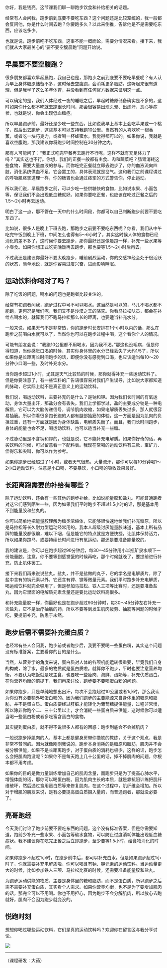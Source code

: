 你好，我是钱亮。这节课我们聊一聊跑步饮食和补给相关的话题。

经常有人会问我，跑步前到底要不要吃东西？这个问题还是比较笼统的，我一般都会反问他，你是什么时间去跑？你要跑多久？以此来倒推，告诉他是不是需要吃东西，应该吃多少。

也就是说，跑步前吃不吃东西，这事不能一概而论，需要分情况来看。接下来，我们就从大家最关心的“要不要空腹晨跑”问题开始说。

## 早晨要不要空腹跑？

很多朋友都喜欢早起晨跑，我自己也是，那跑步之前到底要不要吃早餐呢？有人认为早上身体糖原储备不多，这时候去空腹跑，会消耗更多脂肪。这听起来很有道理，但是我学了这么多年体育，并没看到有任何官方数据来证明这一点。

可以确定的是，我们人体经过一夜的睡眠之后，早起时糖原储备确实是不多的，这时如果你什么都不吃就去跑很长时间，那会很容易出现头晕、出虚汗、恶心等症状，也就是说，你会出现低血糖症。

所以早晨跑步前，最好还是少吃一些东西，比如说我早上基本上会吃苹果或一个桃子，然后出去跑步，这些基本可以支持我跑10公里。当然有的人喜欢吃一根香蕉，或者吃一块巧克力，或者喝一杯蜂蜜水，我觉得都可以的。如果你说，我就是喜欢空腹跑，那我建议你将跑步时间控制在30分钟之内。

那有人可能问了：“我正式吃完早餐再去跑行不行呢，这样不就有充足体力了吗？”其实这也不行。你想，我们的正餐一般都有主食、肉和蔬菜吧？肠胃消耗这些食物，需要大量血液的参与。而你吃完正餐就立即去跑步了，你的血液流向四肢，消化系统供血不足，它会罢工的，具体表现就是岔气。这和我们之前课程讲过的呼吸肌痉挛道理一样，你的肠胃也会通过痉挛的方式警告你，停止运动。

所以我们说，早晨跑步之前，可以少吃一些供糖快的食物，比如说水果、小面包等，保证我们不会出现低血糖就好。如果你要吃正餐，也应该在吃过正餐之后的1.5～2小时再去运动。

明白了这一点，那不管在一天中的什么时间段，你都可以自己判断跑步前要不要吃东西了。

比如说，很多人是晚上下班去跑，那跑步之前要不要吃东西呢？你看，我们从中午吃完午饭到晚上下班，中间怎么也得有5～6小时了，其实这时候人体的食物已经消化的差不多了，这时候你要去跑步，那你最好还是像晨跑一样，补充一些水果等小零食。如果你想正式吃完晚饭再去跑步，那也要等1.5～2小时后再去。

不过我还是建议你最好不要太晚跑步，睡前剧烈运动，你的交感神经会处于很活跃的状态，简单地说，就是你容易过度兴奋，进而影响睡眠。

## 运动饮料你喝对了吗？

除了吃饭的问题，喝水的问题也是跑者比较关注的。

经常有初跑者问我，跑步过程中可不可以喝水。这当然是可以的，马儿不喝水都不能跑，更何况是我们呢，我们又不是沙漠之王的骆驼。你看马拉松队员，都会在补给点喝水的，就算我们不跑马拉松那么长的距离，也要适当补充水分。

一般来说，如果天气不是非常热，你的跑步时长安排在1个小时以内的话，那么在跑步之前喝白水就可以了，当然你也可以在跑步过程中喝，这个看你个人的情况。

可能有朋友会说：“我跑10公里都不用喝水，因为我不渴。”那这也没毛病，但是你得知道，当你感觉口渴的时候，其实你身体里的水分已经丢失了大约1/5了，所以如果你是长距离长时间跑步的话，即便你没有感觉到口渴，也应该适当每10～20分钟小口喝一些，及时补充水分。

当你跑步超过1小时，尤其是天气比较热的时候，那你就得补充一些运动饮料了。但是你要注意了，有一些饮料的广告语很容易对我们产生误导，比如说大家都知道的脉动，它实际上就不是真正意义上的运动饮料。

我们说，喝运动饮料，主要补充的是什么？是钠和钾。因为我们长时间的有氧运动，身体大量出汗，那盐分会有丢失。我们上学都学过，盐的主要成分钠是一种电解质，它可以为大脑传递信号，调节肌肉收缩，如果电解质丢失过多，那人就很容易抽筋。所以你看很多跑长跑的人都有腿部抽筋的体验，这一方面是因为肌肉的负担过重，还有一方面就是因为身体缺盐，电解质失衡了。而且，我们长时间跑步，身体的能量也会不足，喝运动饮料，也可以适当补充一些糖。

不过脉动里是不含钠和钾的，也就是说，它不能补充电解质。如果你好奇的话，再买饮料的时候，可以留意看一下配料表。我现在常喝的运动饮料有三款，宝矿力、佳得乐和尖叫，你可以作为参考。

如果你跑步已经超过了1小时，或者天气很热，大量流汗，那你可以每10分钟喝1～2小口运动饮料，注意是小口喝，不要暴饮，小口喝的吸收效果最好。

## 长距离跑需要的补给有哪些？

除了运动饮料，还会有一些其他的跑步补给，比如说能量胶和盐丸。可能普通跑者对这它们感到陌生一些，因为如果我们平时跑步不超过1.5小时的话，那是基本用不到能量胶和盐丸的。

你可以简单地把能量胶理解为糖类浓缩体，它能够很快速地给我们补充糖原，所以是马拉松等长久耐力型运动经常用的。我本人超级讨厌能量胶味道，基本上所有品牌的能量胶都很齁，难以下咽，但是能它的特点就是方便快捷，让肌体保持活力，所以如果你跑马，或要持续长时间进行有氧运动，那还是要准备能量胶的。

我的建议是，你可以在跑步超过90分钟后，每30～45分钟用小半瓶矿泉水顺下一份能量胶。注意，你不要等到感觉饿的时候再吃，那个时候就晚了，要提前进行补充，防止肌体罢工。

接下来我们再来说说盐丸。盐丸，并不是盐做的丸子，它的学名是电解质片，除了盐中含有的钠元素以外，它还含有钾、镁等微量元素。我们平时跑步补充电解质，喝运动饮料就完全够用了，但是参加马拉松、铁人三项等比赛时，还是要准备盐丸，因为它里面的电解质元素含量还是要比运动饮料高很多。

和补充能量胶一样，你最好也是在跑步超过90分钟时，每30～45分钟左右补充一次盐丸，它不是治疗抽筋的药，所以不要等到发生肌肉疲劳、抽筋等问题的时候才吃，要提前补充，防患于未然。

## 跑步后需不需要补充蛋白质？

也经常有些人会问我，跑步前或者跑步后，我要不要喝一些蛋白粉，其实这个问题没有标准答案，主要看你的目的是什么。

当然，从营养学的角度来说，蛋白质对人体的各项机能运转很重要，毕竟我们自身的构成，除了水，最多的物质就是蛋白质啦。就算你不跑步，平时也要注意营养均衡，不要认为吃饭就是吃主食，也要吃一些瘦肉、海鲜、蛋奶等，补充优质蛋白。在你营养均衡的前提下，我们再来讨论，跑步要不要喝蛋白粉的问题。

如果你跑步，只是单纯地想出出汗，每次不会跑超过10公里或者1小时，那么我认为你没有必要额外喝蛋白粉的。因为我们跑步的主要能源来自身体里的糖原和脂肪，并不是蛋白质。蛋白质要经过肝脏才能转化为葡萄糖提供能量，过程非常慢，所以除非你跑个二、三十公里以上，才会消耗一些蛋白质来供能，这时候你可以适当喝一些蛋白粉或者多吃富含蛋白的食物。

其实提到蛋白质，就不得不说很多人都有的困惑：跑步到底会不会掉肌肉？

一般说跑步掉肌肉的人，基本上都是健身房带你撸铁的教练，关于这个观点，我是非常不赞同的。因为就像刚刚我说的，跑步本身消耗的是糖原和脂肪，肌肉并不会被分解供能，如果不是长距离跑步，对于蛋白质的消耗也极少，这样的话，跑步怎么会把肌肉跑没呢？如果你不是每天跑上几十公里的话，掉不掉肌肉的问题，你根本都不用考虑。

如果你的目的是做力量训练增加自己的肌肉含量，而跑步只是为了提高心肺水平，增强体能的话，那你可以喝蛋白粉。因为肌肉生长的本质，就是靠抗阻训练把肌纤维破坏，然后通过食用蛋白质等来修复肌肉，在这个过程中，肌纤维会增加。所以对于增肌的朋友来说，是有必要提高蛋白质摄入量的，而普通跑者，那就没必要了。

## 亮哥跑经

今天我们讨论了跑步前要不要吃东西的问题，这个没有标准答案，但是你需要知道，跑前少补充一些水果、小面包等碳水食物，可以防止过度消耗体能出现低血糖症状。我不建议你在吃完正餐之后立即跑步，至少要等1.5小时，给食物消化的时间。

如果你跑步不超过1小时，在跑步前中后，都可以补充白水。但是如果跑步超过1小时了，你就需要补充电解质啦，你可以喝含有钠、钾元素的运动饮料。当运动量更大的时候，比如参加铁人三项、马拉松比赛的时候，还需要准备能量胶和盐丸。

为跑步运动供能的物质，主要是身体里的糖和脂肪，而不是蛋白质，所以跑步之后需不需要补充蛋白质，其实看个人需求。如果你营养均衡，也不是为了要增加肌肉的话，那完全可以不用喝。你也不用担心，因为跑步不会分解肌肉，所以放心去跑就好，肌肉不会因为跑步就变没的。

## 悦跑时刻

想想你喝过哪些运动饮料，它们是真的运动饮料吗？欢迎你在留言区与我分享讨论。

![](https://static001.geekbang.org/resource/image/82/4c/828467d26f268d0777542fabd26fb04c.jpg?wh=1142%2A679)

* * *

（课程研发：大茹）